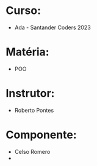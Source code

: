 # Curso:
- Ada - Santander Coders 2023
# Matéria:
- POO
# Instrutor:
- Roberto Pontes
# Componente:
- Celso Romero
- 
